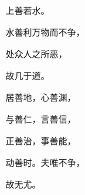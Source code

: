 <font size="5">

上善若水。

水善利万物而不争，

处众人之所恶，

故几于道。

居善地，心善渊，

与善仁，言善信，

正善治，事善能，

动善时。夫唯不争，

故无尤。

</font>
